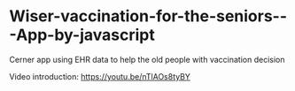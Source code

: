 # Wiser-vaccination-for-the-seniors---App-by-javascript
Cerner app using EHR data to help the old people with vaccination decision


Video introduction: https://youtu.be/nTlAOs8tyBY
